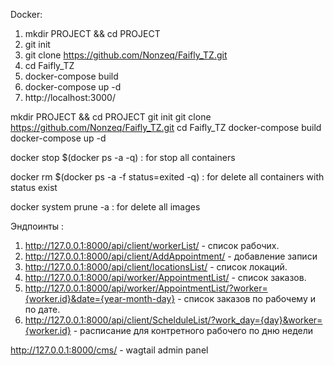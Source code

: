 Docker: 
1. mkdir PROJECT && cd PROJECT
2. git init
3. git clone https://github.com/Nonzeq/Faifly_TZ.git
4. cd Faifly_TZ
5. docker-compose build
6. docker-compose up -d
7. http://localhost:3000/

mkdir PROJECT && cd PROJECT git init git clone https://github.com/Nonzeq/Faifly_TZ.git cd Faifly_TZ docker-compose build docker-compose up -d

docker stop $(docker ps -a -q) : for stop all containers

docker rm $(docker ps -a -f status=exited -q) : for delete all containers with status exist

docker system prune -a : for delete all images

Эндпоинты :

1. http://127.0.0.1:8000/api/client/workerList/ - список рабочих.
2. http://127.0.0.1:8000/api/client/AddAppointment/ - добавление записи
3. http://127.0.0.1:8000/api/client/locationsList/ - список локаций.
4. http://127.0.0.1:8000/api/worker/AppointmentList/ - список заказов.
5. http://127.0.0.1:8000/api/worker/AppointmentList/?worker={worker.id}&date={year-month-day} - список заказов по рабочему и по дате.
6. http://127.0.0.1:8000/api/client/SchelduleList/?work_day={day}&worker={worker.id} - расписание для контретного рабочего по дню недели

http://127.0.0.1:8000/cms/ - wagtail admin panel
